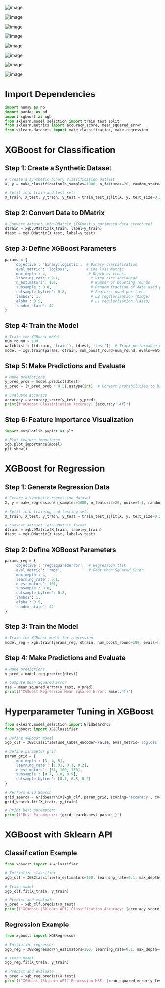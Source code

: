![image](https://github.com/user-attachments/assets/809933a7-4a6b-42c6-b453-221ff2aa0b24)

![image](https://github.com/user-attachments/assets/58993510-afe2-499a-9fbf-aeacea4b7f17)

![image](https://github.com/user-attachments/assets/86eff47c-cb8e-4090-ae6f-08a6b9fa79e5)

![image](https://github.com/user-attachments/assets/e334216a-72f5-49cd-bd37-14728e1d3498)

![image](https://github.com/user-attachments/assets/0e17e6ed-1da8-4138-8bb8-dcaa0dbae031)

![image](https://github.com/user-attachments/assets/c76efd5e-9267-45d4-a4f9-393f1f28bb73)

![image](https://github.com/user-attachments/assets/726a301d-098f-494d-8ca5-391bb9c08609)

![image](https://github.com/user-attachments/assets/c3d9ab06-56a2-43f1-be3c-c3fa8884fccf)


# Import Dependencies

```python
import numpy as np
import pandas as pd
import xgboost as xgb
from sklearn.model_selection import train_test_split
from sklearn.metrics import accuracy_score, mean_squared_error
from sklearn.datasets import make_classification, make_regression
```

# XGBoost for Classification

## Step 1: Create a Synthetic Dataset

```python
# Create a synthetic binary classification dataset
X, y = make_classification(n_samples=1000, n_features=20, random_state=42)

# Split into train and test sets
X_train, X_test, y_train, y_test = train_test_split(X, y, test_size=0.2, random_state=42)

```

## Step 2: Convert Data to DMatrix

```python
# Convert dataset into DMatrix (XGBoost's optimized data structure)
dtrain = xgb.DMatrix(X_train, label=y_train)
dtest = xgb.DMatrix(X_test, label=y_test)
```
## Step 3: Define XGBoost Parameters

```python
params = {
    'objective': 'binary:logistic',  # Binary classification
    'eval_metric': 'logloss',        # Log loss metric
    'max_depth': 4,                   # Depth of trees
    'learning_rate': 0.1,              # Step size shrinkage
    'n_estimators': 100,               # Number of boosting rounds
    'subsample': 0.8,                  # Random fraction of data used per tree
    'colsample_bytree': 0.8,           # Features used per tree
    'lambda': 1,                       # L2 regularization (Ridge)
    'alpha': 0.5,                      # L1 regularization (Lasso)
    'random_state': 42
}
```

## Step 4: Train the Model

```python
# Train the XGBoost model
num_round = 100
watchlist = [(dtrain, 'train'), (dtest, 'test')]  # Track performance on test set
model = xgb.train(params, dtrain, num_boost_round=num_round, evals=watchlist, early_stopping_rounds=10)
```

## Step 5: Make Predictions and Evaluate

```python
# Make predictions
y_pred_prob = model.predict(dtest)
y_pred = (y_pred_prob > 0.5).astype(int)  # Convert probabilities to binary classes

# Evaluate accuracy
accuracy = accuracy_score(y_test, y_pred)
print(f"XGBoost Classification Accuracy: {accuracy:.4f}")

```

## Step 6: Feature Importance Visualization

```python
import matplotlib.pyplot as plt

# Plot feature importance
xgb.plot_importance(model)
plt.show()
```

# XGBoost for Regression

## Step 1: Generate Regression Data

```python
# Create a synthetic regression dataset
X, y = make_regression(n_samples=1000, n_features=20, noise=0.1, random_state=42)

# Split into training and testing sets
X_train, X_test, y_train, y_test = train_test_split(X, y, test_size=0.2, random_state=42)

# Convert dataset into DMatrix format
dtrain = xgb.DMatrix(X_train, label=y_train)
dtest = xgb.DMatrix(X_test, label=y_test)

```
## Step 2: Define XGBoost Parameters

```python
params_reg = {
    'objective': 'reg:squarederror',  # Regression task
    'eval_metric': 'rmse',            # Root Mean Squared Error
    'max_depth': 4,
    'learning_rate': 0.1,
    'n_estimators': 100,
    'subsample': 0.8,
    'colsample_bytree': 0.8,
    'lambda': 1,
    'alpha': 0.5,
    'random_state': 42
}
```

## Step 3: Train the Model

```python
# Train the XGBoost model for regression
model_reg = xgb.train(params_reg, dtrain, num_boost_round=100, evals=[(dtrain, 'train'), (dtest, 'test')], early_stopping_rounds=10)
```

## Step 4: Make Predictions and Evaluate

```python
# Make predictions
y_pred = model_reg.predict(dtest)

# Compute Mean Squared Error
mse = mean_squared_error(y_test, y_pred)
print(f"XGBoost Regression Mean Squared Error: {mse:.4f}")
```

# Hyperparameter Tuning in XGBoost

```python
from sklearn.model_selection import GridSearchCV
from xgboost import XGBClassifier

# Define XGBoost model
xgb_clf = XGBClassifier(use_label_encoder=False, eval_metric='logloss')

# Define parameter grid
param_grid = {
    'max_depth': [3, 4, 5],
    'learning_rate': [0.01, 0.1, 0.2],
    'n_estimators': [50, 100, 150],
    'subsample': [0.7, 0.8, 0.9],
    'colsample_bytree': [0.7, 0.8, 0.9]
}

# Perform Grid Search
grid_search = GridSearchCV(xgb_clf, param_grid, scoring='accuracy', cv=3, n_jobs=-1)
grid_search.fit(X_train, y_train)

# Print best parameters
print(f"Best Parameters: {grid_search.best_params_}")
```

# XGBoost with Sklearn API

## Classification Example

```python
from xgboost import XGBClassifier

# Initialize classifier
xgb_clf = XGBClassifier(n_estimators=100, learning_rate=0.1, max_depth=4, random_state=42)

# Train model
xgb_clf.fit(X_train, y_train)

# Predict and evaluate
y_pred = xgb_clf.predict(X_test)
print(f"XGBoost (Sklearn API) Classification Accuracy: {accuracy_score(y_test, y_pred):.4f}")

```

## Regression Example

```python
from xgboost import XGBRegressor

# Initialize regressor
xgb_reg = XGBRegressor(n_estimators=100, learning_rate=0.1, max_depth=4, random_state=42)

# Train model
xgb_reg.fit(X_train, y_train)

# Predict and evaluate
y_pred = xgb_reg.predict(X_test)
print(f"XGBoost (Sklearn API) Regression MSE: {mean_squared_error(y_test, y_pred):.4f}")

```












